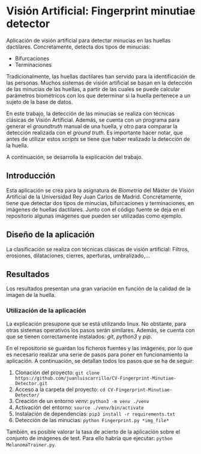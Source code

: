 # Visión Artificial: Fingerprint minutiae detector

Aplicación de visión artificial para detectar minucias en las huellas dactilares. Concretamente, detecta dos tipos de minucias:
- Bifurcaciones
- Terminaciones

Tradicionalmente, las huellas dactilares han servido para la identificación de las personas. Muchos sistemas de visión artificial se basan en la detección de las minucias de las huellas, a partir de las cuales se puede calcular parámetros biométricos con los que determinar si la huella pertenece a un sujeto de la base de datos.

En este trabajo, la detección de las minucias se realiza con técnicas clásicas de Visión Artificial. Además, se cuenta con un programa para generar el *groundtruth* manual de una huella, y otro para comparar la detección realizada con el *ground truth*. Es importante hacer notar, que antes de utilizar estos *scripts* se tiene que haber realizado la detección de la huella.

A continuación, se desarrolla la explicación del trabajo.

## Introducción

Esta aplicación se crea para la asignatura de *Biometría* del Máster de Visión Artificial de la Universidad Rey Juan Carlos de Madrid. Concrétamente, tiene que detectar dos tipos de minucias, bifurcaciones y terminaciones, en imágenes de huellas dactilares. Junto con el código fuente se deja en el repositorio algunas imágenes que pueden ser utilizadas como ejemplo.


## Diseño de la aplicación

La clasificación se realiza con técnicas clásicas de visión artificial: Filtros, erosiones, dilataciones, cierres, aperturas, umbralizado,... 


## Resultados

Los resultados presentan una gran variación en función de la calidad de la imagen de la huella. 


### Utilización de la aplicación

La explicación presupone que se está utilizando linux. No obstante, para otras sistemas operativos los pasos serán similares. Además, se cuenta con que se tienen correctamente instalados: *git*, *python3* y *pip*.

En el repositorio se guardan los ficheros fuentes y las imágenes, por lo que es necesario realizar una serie de pasos para poner en funcionamiento la aplicación. A continuación, se detallan todos los pasos que se ha de seguir:
1. Clonación del proyecto: `git clone https://github.com/juanluiscarrillo/CV-Fingerprint-Minutiae-Detector.git`
2. Acceso a la carpeta del proyecto: `cd CV-Fingerprint-Minutiae-Detector/`
3. Creación de un entorno *venv*: `python3 -m venv ./venv`
4. Activación del entorno: `source ./venv/bin/activate`
5. Instalación de dependencias: `pip3 install -r requirements.txt` 
6. Detección de las minucias: `python Fingerprint.py *img_file*`



También, es posible valorar la tasa de acierto de la aplicación sobre el conjunto de imágenes de test. Para ello habría que ejecutar: `python MelanomaTrainer.py`. 


